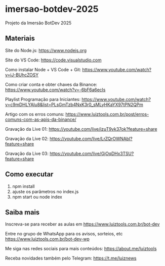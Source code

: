 # imersao-botdev-2025
Projeto da Imersão BotDev 2025

## Materiais

Site do Node.js: https://www.nodejs.org

Site do VS Code: https://code.visualstudio.com

Como instalar Node + VS Code + Git: https://www.youtube.com/watch?v=iJ-BUhcZOSY

Como criar conta e obter chaves da Binance: https://www.youtube.com/watch?v=-6bF6a6ecIs

Playlist Programação para Iniciantes: https://www.youtube.com/watch?v=c9mDHLYAIu8&list=PLsGmTzb4NxK3r0_sMLyHKaYX97tPN2QPm

Artigo com os erros comuns: https://www.luiztools.com.br/post/erros-comuns-com-as-apis-da-binance/

Gravação da Live 01: https://youtube.com/live/izuT9vk37ok?feature=share

Gravação da Live 02: https://youtube.com/live/LrZQrOWNAbI?feature=share

Gravação da Live 03: https://youtube.com/live/GjOqDHx3TSU?feature=share

## Como executar

1. npm install
2. ajuste os parâmetros no index.js
3. npm start ou node index

## Saiba mais

Inscreva-se para receber as aulas em https://www.luiztools.com.br/bot-dev

Entre no grupo de WhatsApp para os avisos, sorteios, etc https://www.luiztools.com.br/bot-dev-wp

Me siga nas redes sociais para mais conteúdos: https://about.me/luiztools

Receba novidades também pelo Telegram: https://t.me/luiznews

